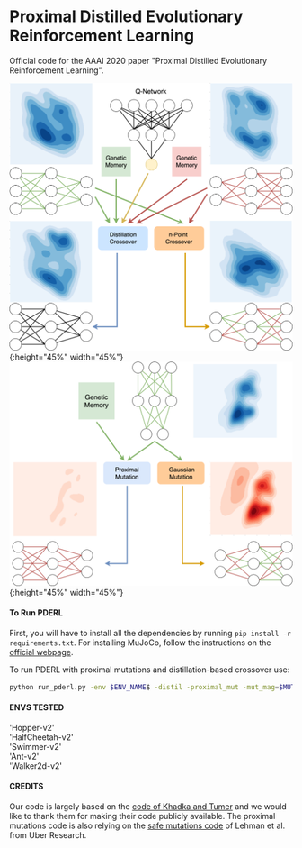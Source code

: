 # Proximal Distilled Evolutionary Reinforcement Learning
Official code for the AAAI 2020 paper "Proximal Distilled Evolutionary Reinforcement Learning". 

![Distillation crossover](figures/distil_crossover.png){:height="45%" width="45%"} ![Proximal Mutation](figures/proximal_mutation.png){:height="45%" width="45%"}


#### To Run PDERL #### 

First, you will have to install all the dependencies by running ```pip install -r requirements.txt```.
For installing MuJoCo, follow the instructions on the [official webpage](https://github.com/openai/mujoco-py.). 

To run PDERL with proximal mutations and distillation-based crossover use:

```bash
python run_pderl.py -env $ENV_NAME$ -distil -proximal_mut -mut_mag=$MUT_MAG$ -logidr=$LOG_DIR$ -seed=$SEED$
```

#### ENVS TESTED #### 

'Hopper-v2' \
'HalfCheetah-v2' \
'Swimmer-v2' \
'Ant-v2' \
'Walker2d-v2' 

#### CREDITS ####

Our code is largely based on the [code of Khadka and Tumer](https://github.com/ShawK91/erl_paper_nips18) and we would 
like to thank them for making their code publicly available. The proximal mutations code is also relying on 
the [safe mutations code](https://github.com/uber-research/safemutations) of Lehman et al. from Uber Research.